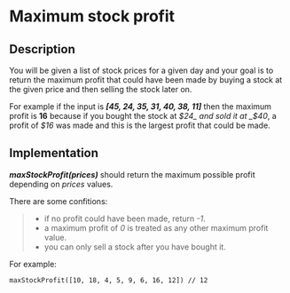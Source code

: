 # Maximum stock profit

## Description

You will be given a list of stock prices for a given day and your goal is to return the maximum profit that could have been made by buying a stock at the given price and then selling the stock later on.   
  
For example if the input is **_[45, 24, 35, 31, 40, 38, 11]_** then the maximum profit is **16** because if you bought the stock at _$24_ and sold it at _$40_, a profit of _$16_ was made and this is the largest profit that could be made.

## Implementation

**_maxStockProfit(prices)_** should return the maximum possible profit depending on _prices_ values.

There are some confitions:
>   - if no profit could have been made, return _-1_.
>   - a maximum profit of _0_ is treated as any other maximum profit value.
>   - you can only sell a stock after you have bought it.

For example:

```
maxStockProfit([10, 18, 4, 5, 9, 6, 16, 12]) // 12
```
